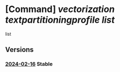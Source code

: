 # [Command] _vectorization textpartitioningprofile list_

list

## Versions

### [2024-02-16](/Resources/fllm-plane/L2luc3RhbmNlcy97fS9wcm92aWRlcnMvZm91bmRhdGlvbmFsbG0udmVjdG9yaXphdGlvbi90ZXh0cGFydGl0aW9uaW5ncHJvZmlsZXM=/2024-02-16.xml) **Stable**

<!-- fllm-plane /instances/{}/providers/foundationallm.vectorization/textpartitioningprofiles 2024-02-16 -->
